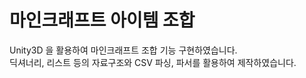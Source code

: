 # 마인크래프트 아이템 조합
   
Unity3D 을 활용하여 마인크래프트 조합 기능 구현하였습니다.   
딕셔너리, 리스트 등의 자료구조와 CSV 파싱, 파서를 활용하여 제작하였습니다.   
